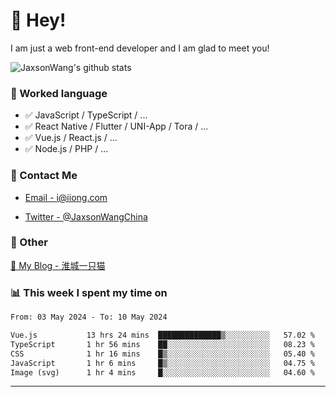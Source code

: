 # 👋 Hey!

I am just a web front-end developer and I am glad to meet you!

![JaxsonWang's github stats](https://github-readme-stats.vercel.app/api?username=JaxsonWang&&show_icons=true&&title_color=1abc9c&&icon_color=1abc9c)


### 📝 Worked language

- ✅ JavaScript / TypeScript / ...
- ✅ React Native / Flutter / UNI-App / Tora / ...
- ✅ Vue.js / React.js / ...
- ✅ Node.js / PHP / ...

### 📮 Contact Me

- [Email - i@iiong.com](mailto:i@iiong.com)

- [Twitter - @JaxsonWangChina](https://twitter.com/JaxsonWangChina)

### 🤪 Other

[📌 My Blog - 淮城一只猫](https://iiong.com)

### 📊 This week I spent my time on

<!--START_SECTION:waka-->

```txt
From: 03 May 2024 - To: 10 May 2024

Vue.js           13 hrs 24 mins  ██████████████▒░░░░░░░░░░   57.02 %
TypeScript       1 hr 56 mins    ██░░░░░░░░░░░░░░░░░░░░░░░   08.23 %
CSS              1 hr 16 mins    █▒░░░░░░░░░░░░░░░░░░░░░░░   05.40 %
JavaScript       1 hr 6 mins     █▒░░░░░░░░░░░░░░░░░░░░░░░   04.75 %
Image (svg)      1 hr 4 mins     █░░░░░░░░░░░░░░░░░░░░░░░░   04.60 %
```

<!--END_SECTION:waka-->

---
